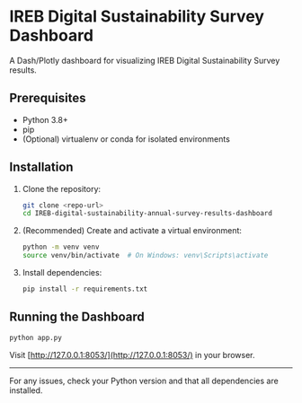 # IREB Digital Sustainability Survey Dashboard

A Dash/Plotly dashboard for visualizing IREB Digital Sustainability Survey results.

## Prerequisites
- Python 3.8+
- pip
- (Optional) virtualenv or conda for isolated environments

## Installation
1. Clone the repository:
   ```bash
   git clone <repo-url>
   cd IREB-digital-sustainability-annual-survey-results-dashboard
   ```
2. (Recommended) Create and activate a virtual environment:
   ```bash
   python -m venv venv
   source venv/bin/activate  # On Windows: venv\Scripts\activate
   ```
3. Install dependencies:
   ```bash
   pip install -r requirements.txt
   ```

## Running the Dashboard
```bash
python app.py
```
Visit [http://127.0.0.1:8053/](http://127.0.0.1:8053/) in your browser.

---
For any issues, check your Python version and that all dependencies are installed. 